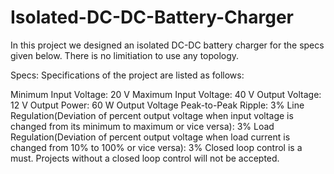 # Isolated-DC-DC-Battery-Charger

In this project we designed an isolated DC-DC battery charger for the specs given below. There is no limitiation to use any topology. 

Specs:
Specifications of the project are listed as follows:

Minimum Input Voltage: 20 V
Maximum Input Voltage: 40 V
Output Voltage: 12 V
Output Power: 60 W
Output Voltage Peak-to-Peak Ripple: 3%
Line Regulation(Deviation of percent output voltage when input voltage is changed from its minimum to maximum or vice versa): 3%
Load Regulation(Deviation of percent output voltage when load current is changed from 10% to 100% or vice versa): 3%
Closed loop control is a must. Projects without a closed loop control will not be accepted.
